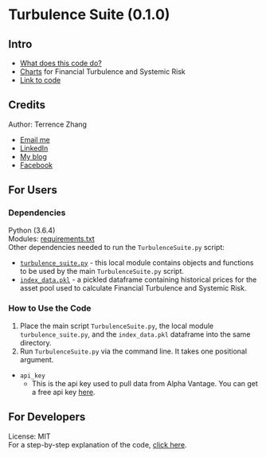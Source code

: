 # Turbulence Suite (0.1.0)
## Intro
- [What does this code do?](https://medium.com/@tzhangwps/measuring-financial-turbulence-and-systemic-risk-9d9688f6eec1)
- [Charts](https://terrencez.com/financial-turbulence-and-systemic-risk-charts/) for Financial Turbulence and Systemic Risk
- [Link to code](https://github.com/tzhangwps/Turbulence-Suite/blob/master/TurbulenceSuite.py)

## Credits
Author: Terrence Zhang
- [Email me](https://terrencez.com/get-in-touch/)
- [LinkedIn](https://www.linkedin.com/in/terrencezhang/)
- [My blog](https://medium.com/@tzhangwps)
- [Facebook](https://www.facebook.com/terrence.zhang.39)

## For Users
### Dependencies
Python (3.6.4)
\
Modules: [requirements.txt]()
\
Other dependencies needed to run the `TurbulenceSuite.py` script:
- [`turbulence_suite.py`](https://github.com/tzhangwps/Turbulence-Suite/blob/master/turbulence_suite.py) - this local module contains objects and functions to be used by the main `TurbulenceSuite.py` script.
- [`index_data.pkl`](https://github.com/tzhangwps/Turbulence-Suite/blob/master/index_data.pkl) - a pickled dataframe containing historical prices for the asset pool used to calculate Financial Turbulence and Systemic Risk.

### How to Use the Code
1. Place the main script `TurbulenceSuite.py`, the local module `turbulence_suite.py`, and the `index_data.pkl` dataframe into the same directory.
2. Run `TurbulenceSuite.py` via the command line. It takes one positional argument.
- `api_key`
  - This is the api key used to pull data from Alpha Vantage. You can get a free api key [here](https://www.alphavantage.co/support/#api-key).

## For Developers
License: MIT
\
For a step-by-step explanation of the code, [click here]().
